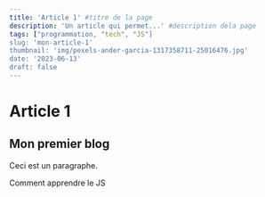 ```yaml
---
title: 'Article 1' #titre de la page
description: 'Un article qui permet...' #description dela page
tags: ["programmation, "tech", "JS"]
slug: 'mon-article-1'
thumbnail: 'img/pexels-ander-garcia-1317358711-25016476.jpg'
date: '2023-06-13'
draft: false
---
```


# Article 1

## Mon premier blog

Ceci est un paragraphe.

Comment apprendre le JS